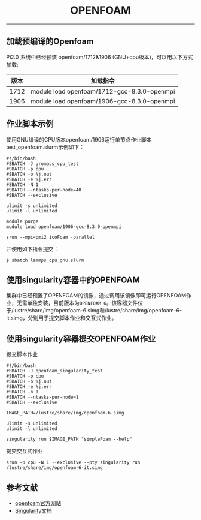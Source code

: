 # <center>OPENFOAM<center>

---------

## 加载预编译的Openfoam

Pi2.0 系统中已经预装 openfoam/1712&1906 (GNU+cpu版本)，可以用以下方式加载: 

版本|加载指令
---|:--:
1712| module load openfoam/1712-gcc-8.3.0-openmpi
1906| module load openfoam/1906-gcc-8.3.0-openmpi


## 作业脚本示例

使用GNU编译的CPU版本openfoam/1906运行单节点作业脚本test_openfoam.slurm示例如下：

```
#!/bin/bash
#SBATCH -J gromacs_cpu_test
#SBATCH -p cpu
#SBATCH -o %j.out
#SBATCH -e %j.err
#SBATCH -N 1
#SBATCH --ntasks-per-node=40
#SBATCH --exclusive

ulimit -s unlimited
ulimit -l unlimited

module purge
module load openfoam/1906-gcc-8.3.0-openmpi

srun --mpi=pmi2 icoFoam -parallel
```
 
并使用如下指令提交：

```
$ sbatch lammps_cpu_gnu.slurm
```

## 使用singularity容器中的OPENFOAM

集群中已经预置了OPENFOAM的镜像，通过调用该镜像即可运行OPENFOAM作业，无需单独安装，目前版本为`OPENFOAM 6`。该容器文件位于/lustre/share/img/openfoam-6.simg和/lustre/share/img/openfoam-6-it.simg，分别用于提交脚本作业和交互式作业。

## 使用singularity容器提交OPENFOAM作业

提交脚本作业

```
#!/bin/bash
#SBATCH -J openfoam_singularity_test
#SBATCH -p cpu
#SBATCH -o %j.out
#SBATCH -e %j.err
#SBATCH -n 1
#SBATCH --ntasks-per-node=1
#SBATCH --exclusive

IMAGE_PATH=/lustre/share/img/openfoam-6.simg

ulimit -s unlimited
ulimit -l unlimited

singularity run $IMAGE_PATH "simpleFoam --help"
```

提交交互式作业

```
srun -p cpu -N 1 --exclusive --pty singularity run /lustre/share/img/openfoam-6-it.simg
```

## 参考文献

- [openfoam官方网站](https://openfoam.org/)
- [Singularity文档](https://sylabs.io/guides/3.5/user-guide/)
